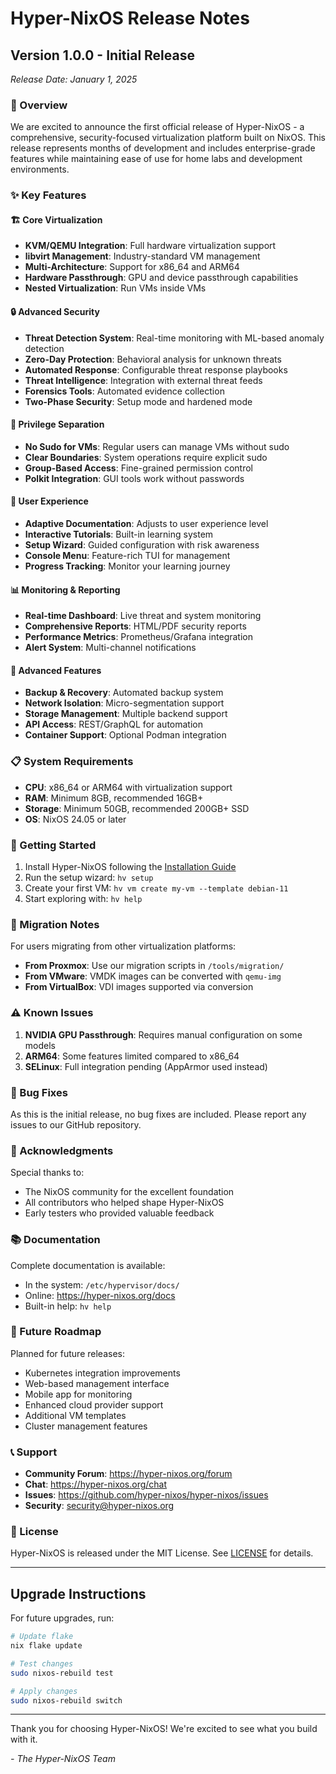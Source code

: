 # Hyper-NixOS Release Notes

## Version 1.0.0 - Initial Release
*Release Date: January 1, 2025*

### 🎉 Overview

We are excited to announce the first official release of Hyper-NixOS - a comprehensive, security-focused virtualization platform built on NixOS. This release represents months of development and includes enterprise-grade features while maintaining ease of use for home labs and development environments.

### ✨ Key Features

#### 🏗️ Core Virtualization
- **KVM/QEMU Integration**: Full hardware virtualization support
- **libvirt Management**: Industry-standard VM management
- **Multi-Architecture**: Support for x86_64 and ARM64
- **Hardware Passthrough**: GPU and device passthrough capabilities
- **Nested Virtualization**: Run VMs inside VMs

#### 🔒 Advanced Security
- **Threat Detection System**: Real-time monitoring with ML-based anomaly detection
- **Zero-Day Protection**: Behavioral analysis for unknown threats
- **Automated Response**: Configurable threat response playbooks
- **Threat Intelligence**: Integration with external threat feeds
- **Forensics Tools**: Automated evidence collection
- **Two-Phase Security**: Setup mode and hardened mode

#### 👥 Privilege Separation
- **No Sudo for VMs**: Regular users can manage VMs without sudo
- **Clear Boundaries**: System operations require explicit sudo
- **Group-Based Access**: Fine-grained permission control
- **Polkit Integration**: GUI tools work without passwords

#### 🎨 User Experience
- **Adaptive Documentation**: Adjusts to user experience level
- **Interactive Tutorials**: Built-in learning system
- **Setup Wizard**: Guided configuration with risk awareness
- **Console Menu**: Feature-rich TUI for management
- **Progress Tracking**: Monitor your learning journey

#### 📊 Monitoring & Reporting
- **Real-time Dashboard**: Live threat and system monitoring
- **Comprehensive Reports**: HTML/PDF security reports
- **Performance Metrics**: Prometheus/Grafana integration
- **Alert System**: Multi-channel notifications

#### 🔧 Advanced Features
- **Backup & Recovery**: Automated backup system
- **Network Isolation**: Micro-segmentation support
- **Storage Management**: Multiple backend support
- **API Access**: REST/GraphQL for automation
- **Container Support**: Optional Podman integration

### 📋 System Requirements

- **CPU**: x86_64 or ARM64 with virtualization support
- **RAM**: Minimum 8GB, recommended 16GB+
- **Storage**: Minimum 50GB, recommended 200GB+ SSD
- **OS**: NixOS 24.05 or later

### 🚀 Getting Started

1. Install Hyper-NixOS following the [Installation Guide](INSTALLATION_GUIDE.md)
2. Run the setup wizard: `hv setup`
3. Create your first VM: `hv vm create my-vm --template debian-11`
4. Start exploring with: `hv help`

### 🔄 Migration Notes

For users migrating from other virtualization platforms:

- **From Proxmox**: Use our migration scripts in `/tools/migration/`
- **From VMware**: VMDK images can be converted with `qemu-img`
- **From VirtualBox**: VDI images supported via conversion

### ⚠️ Known Issues

1. **NVIDIA GPU Passthrough**: Requires manual configuration on some models
2. **ARM64**: Some features limited compared to x86_64
3. **SELinux**: Full integration pending (AppArmor used instead)

### 🐛 Bug Fixes

As this is the initial release, no bug fixes are included. Please report any issues to our GitHub repository.

### 🙏 Acknowledgments

Special thanks to:
- The NixOS community for the excellent foundation
- All contributors who helped shape Hyper-NixOS
- Early testers who provided valuable feedback

### 📚 Documentation

Complete documentation is available:
- In the system: `/etc/hypervisor/docs/`
- Online: https://hyper-nixos.org/docs
- Built-in help: `hv help`

### 🔮 Future Roadmap

Planned for future releases:
- Kubernetes integration improvements
- Web-based management interface
- Mobile app for monitoring
- Enhanced cloud provider support
- Additional VM templates
- Cluster management features

### 📞 Support

- **Community Forum**: https://hyper-nixos.org/forum
- **Chat**: https://hyper-nixos.org/chat
- **Issues**: https://github.com/hyper-nixos/hyper-nixos/issues
- **Security**: security@hyper-nixos.org

### 📄 License

Hyper-NixOS is released under the MIT License. See [LICENSE](../LICENSE) for details.

---

## Upgrade Instructions

For future upgrades, run:
```bash
# Update flake
nix flake update

# Test changes
sudo nixos-rebuild test

# Apply changes
sudo nixos-rebuild switch
```

---

Thank you for choosing Hyper-NixOS! We're excited to see what you build with it.

*- The Hyper-NixOS Team*